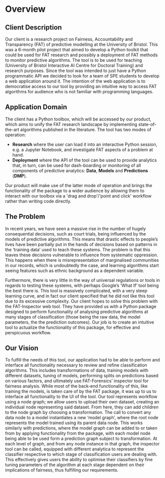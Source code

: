 # Overview

## Client Description

Our client is a research project on Fairness, Accountability and Transparency (FAT) of predictive modelling at the University of Bristol. This was a 6-month pilot project that aimed to develop a Python toolkit that could be used for FAT research and possibly a deployment of FAT methods to monitor predictive algorithms. The tool is to be used for teaching (University of Bristol Interactive AI Centre for Doctoral Training) and research purposes. Since the tool was intended to just have a Python programmatic API we decided to look for a team of SPE students to develop a web application around it. The intention of the web application is to democratise access to our tool by providing an intuitive way to access FAT algorithms for audience who is not familiar with programming languages.

## Application Domain

The client has a Python toolbox, which will be accessed by our product, which aims to unify the FAT research landscape by implementing state-of-the-art algorithms published in the literature. The tool has two modes of operation:

* **Research** where the user can load it into an interactive Python session, e.g. a Jupyter Notebook, and investigate FAT aspects of a problem at hand.
* **Deployment** where the API of the tool can be used to provide analytics that, in turn, can be used for dash-boarding or monitoring of all components of predictive analytics: **Data**, **Models** and **Predictions** (**DMP**).

Our product will make use of the latter mode of operation and brings the functionality of the package to a wider audience by allowing them to interact with our toolbox via a 'drag and drop'/'point and  click' workflow rather than writing code directly.

## The Problem

In recent years, we have seen a massive rise in the number of hugely consequential decisions, such as court trials, being influenced by the models of predictive algorithms. This means that drastic effects to people’s lives have been partially put in the hands of decisions based on patterns in the ‘training data’ used to teach these systems. The problem is that this leaves these decisions vulnerable to influence from systematic oppression. This happens when there is misrepresentation of marginalised communities in our records, which is undoubtedly the case, and learning algorithms start seeing features such as ethnic background as a dependent variable. 

Furthermore, there is very little in the way of universal regulations or tools in regards to testing these systems, with perhaps Google’s ‘What If’ tool being the best there is. This tool is massively complicated, with a very steep learning curve, and in fact our client specified that he did not like this tool due to its excessive complexity. Our client hopes to solve this problem with the FAT-Inspector web tool. They have provided us with a Python package designed to perform functionality of analysing predictive algorithms at many stages of classification (those being the raw data, the model parameters, the the prediction outcomes). Our job is to create an intuitive tool to actualize the functionality of this package, for effective and perspicuous workflow.

## Our Vision

To fulfill the needs of this tool, our application had to be able to perform and interface all functionality necessary to review and refine classification algorithms. This includes transformations of data, training models with different datasets, tuning of models, performing splits on predictions based on various factors, and ultimately use FAT-Forensics’ inspector tool for fairness analysis. While most of the back-end functionality of this, like training the models, is taken care of by the FAT package, it was up to us to interface all functionality to the UI of the tool. Our tool represents workflow using a node graph; we allow users to upload their own dataset, creating an individual node representing said dataset. From here, they can add children to the node graph by choosing a transformation. The call to convert any data node to a model instantiates a new ‘model graph’, where the root node represents the model trained using its parent data node. This works similarly with predictions, where the model graph can be added to or taken from by applying functionality from the package, with each model node being able to be used form a prediction graph subject to transformation. At each level of graph, and from any node instance in that graph, the inspector tool can be called, equipped with different analytica to represent the classifier respective to which stage of classification users are dealing with. This effectively gives users the ability to optimise their classifiers by fine tuning parameters of the algorithm at each stage dependent on their implications of fairness, thus fulfilling our requirements.
